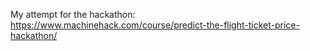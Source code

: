 My attempt for the hackathon:
https://www.machinehack.com/course/predict-the-flight-ticket-price-hackathon/